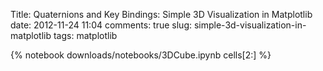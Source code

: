 Title: Quaternions and Key Bindings: Simple 3D Visualization in Matplotlib
date: 2012-11-24 11:04
comments: true
slug: simple-3d-visualization-in-matplotlib
tags: matplotlib

{% notebook downloads/notebooks/3DCube.ipynb cells[2:] %}
